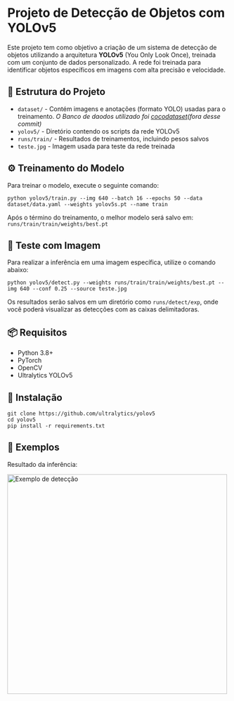 <h1>Projeto de Detecção de Objetos com YOLOv5</h1>

<p>
  Este projeto tem como objetivo a criação de um sistema de detecção de objetos utilizando a arquitetura
  <strong>YOLOv5</strong> (You Only Look Once), treinada com um conjunto de dados personalizado. A rede foi treinada para identificar objetos específicos em imagens com alta precisão e velocidade.
</p>

<h2>📁 Estrutura do Projeto</h2>
<ul>
  <li><code>dataset/</code> - Contém imagens e anotações (formato YOLO) usadas para o treinamento. <i>O Banco de daodos utilizado foi <a href="https://cocodataset.org/index.htm#download">cocodataset</a>(fora desse commit)</i></li>
  <li><code>yolov5/</code> - Diretório contendo os scripts da rede YOLOv5</li>
  <li><code>runs/train/</code> - Resultados de treinamentos, incluindo pesos salvos</li>
  <li><code>teste.jpg</code> - Imagem usada para teste da rede treinada</li>
</ul>

<h2>⚙️ Treinamento do Modelo</h2>
<p>Para treinar o modelo, execute o seguinte comando:</p>

<pre><code>python yolov5/train.py --img 640 --batch 16 --epochs 50 --data dataset/data.yaml --weights yolov5s.pt --name train</code></pre>

<p>
  Após o término do treinamento, o melhor modelo será salvo em:
  <code>runs/train/train/weights/best.pt</code>
</p>

<h2>🧪 Teste com Imagem</h2>
<p>Para realizar a inferência em uma imagem específica, utilize o comando abaixo:</p>

<pre><code>python yolov5/detect.py --weights runs/train/train/weights/best.pt --img 640 --conf 0.25 --source teste.jpg</code></pre>

<p>Os resultados serão salvos em um diretório como <code>runs/detect/exp</code>, onde você poderá visualizar as detecções com as caixas delimitadoras.</p>

<h2>📦 Requisitos</h2>
<ul>
  <li>Python 3.8+</li>
  <li>PyTorch</li>
  <li>OpenCV</li>
  <li>Ultralytics YOLOv5</li>
</ul>

<h2>🔧 Instalação</h2>
<pre><code>git clone https://github.com/ultralytics/yolov5
cd yolov5
pip install -r requirements.txt
</code></pre>

<h2>📸 Exemplos</h2>
<p>Resultado da inferência:</p>
<img src="yolov5/runs/detect/exp3/teste.jpg" alt="Exemplo de detecção" width="500">


